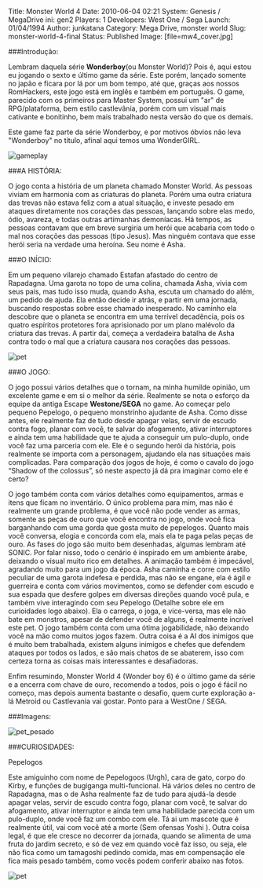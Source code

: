 Title: Monster World 4
Date: 2010-06-04 02:21
System: Genesis / MegaDrive
ini: gen2
Players: 1
Developers: West One / Sega
Launch: 01/04/1994
Author: junkatana
Category: Mega Drive, monster world
Slug: monster-world-4-final
Status: Published
Image: [file=mw4_cover.jpg]

###Introdução:

<!-- PELICAN_BEGIN_SUMMARY -->
Lembram daquela série **Wonderboy**(ou
Monster World)? Pois é, aqui estou eu jogando o sexto e último game
da série. Este porém, lançado somente no japão e ficara por lá por um bom tempo, até que,
 graças aos nossos RomHackers, este jogo está em inglês e também em português. O game, parecido com os primeiros para Master System, possui um "ar" de RPG/plataforma, bem estilo castlevânia, porém com um visual mais cativante e bonitinho, bem mais trabalhado nesta versão do que os demais.
<!-- PELICAN_END_SUMMARY -->
Este game faz parte da série Wonderboy, e por motivos óbvios não leva "Wonderboy" no título, afinal aqui temos uma WonderGIRL.

![gameplay]([file=gameplay.gif])

###A HISTÓRIA:

O jogo conta a história de um planeta chamado Monster World. As pessoas
viviam em harmonia com as criaturas do planeta. Porém uma outra criatura
das trevas não estava feliz com a atual situação, e investe pesado em
ataques diretamente nos corações das pessoas, lançando sobre elas medo,
ódio, avareza, e todas outras artimanhas demoníacas. Há tempos, as pessoas
contavam que em breve surgiria um herói que acabaria com todo o mal
nos corações das pessoas (tipo Jesus). Mas ninguém contava que esse herói seria na verdade
uma heroína. Seu nome é Asha.

###O INÍCIO:

Em um pequeno vilarejo chamado Estafan afastado do centro de Rapadagna. Uma garota no topo de uma colina, chamada Asha, vivia com seus pais, mas tudo isso muda, quando Asha, escuta um chamado do além, um pedido de ajuda. Ela então decide ir atrás, e partir em uma jornada, buscando respostas
sobre esse chamado inesperado. No caminho ela descobre que o planeta se
encontra em uma terrível decadência, pois os quatro espíritos protetores
fora aprisionado por um plano malévolo da criatura das trevas. A partir
daí, começa a verdadeira batalha de Asha contra todo o mal que a criatura causara nos corações das
pessoas.

![pet]([file=wb4.gif])

###O JOGO:

O jogo possui vários detalhes que o tornam, na minha humilde opinião, um
excelente game e em si o melhor da série. Realmente se nota o esforço da equipe da antiga Escape
 **Westone/SEGA** no game.
Ao começar pelo pequeno Pepelogo, o pequeno monstrinho ajudante de Asha.
Como disse antes, ele realmente faz de tudo desde apagar velas, servir
de escudo contra fogo, planar com você, te salvar do afogamento, ativar
interruptores e ainda tem uma habilidade que te ajuda a conseguir um pulo-duplo, onde
você faz uma parceria com ele. Ele é o segundo herói da história, pois realmente se importa com a personagem, ajudando ela nas situações mais complicadas. Para comparação dos jogos de hoje, é como o cavalo do jogo “Shadow of the colossus”, só neste aspecto já dá pra imaginar como ele é certo?


O jogo também conta com vários detalhes como equipamentos, armas e itens
que ficam no inventário. O único problema para mim, mas não é realmente
um grande problema, é que você não pode vender as armas, somente as peças de ouro
que você encontra no jogo, onde você fica barganhando com uma gorda que
gosta muito de pepelogos. Quanto mais você conversa, elogia e concorda
com ela, mais ela te paga pelas peças de ouro. As fases do jogo são muito bem
desenhadas, algumas lembram até SONIC. Por falar nisso, todo o cenário é inspirado
em um ambiente árabe, deixando o visual muito rico em detalhes. A animação também é impecável,
agradando muito para um jogo da época. Asha caminha e corre com estilo peculiar de uma
garota indefesa e perdida, mas não se engane, ela é ágil e guerreira e conta com vários movimentos,
como se defender com escudo e sua espada que desfere golpes em diversas direções quando
você pula, e também vive interagindo com seu Pepelogo (Detalhe sobre ele em curioidades logo abaixo). Ela o carrega, o joga, e vice-versa, mas ele não bate em monstros, apesar de defender você de alguns, é realmente incrível este pet. O jogo também conta com uma ótima jogabilidade, não deixando você na mão como muitos jogos fazem. Outra coisa é a AI dos inimigos que é muito bem trabalhada, existem alguns inimigos e chefes que defendem ataques por todos os lados, e são mais chatos de se
abaterem, isso com certeza torna as coisas mais interessantes e
desafiadoras.


Enfim resumindo, Monster World 4 (Wonder boy 6) é o último game da série
e a encerra com chave de ouro, recomendo a todos, pois o jogo é fácil no começo,
mas depois aumenta bastante o desafio, quem curte exploração a-lá
Metroid ou Castlevania vai gostar.
Ponto para a WestOne / SEGA.

###Imagens:

![pet_pesado]([file=pesado.gif])

###CURIOSIDADES:

Pepelogos

Este amiguinho com nome de Pepelogoos
(Urgh), cara de gato, corpo do Kirby, e funções de bugiganga
multi-funcional. Há vários deles no centro de Rapadagna, mas o de Asha realmente faz de tudo
para ajudá-la desde apagar velas, servir de escudo contra fogo, planar com você, te salvar do afogamento, ativar interruptor e ainda tem uma habilidade parecida com um pulo-duplo, onde
você faz um combo com ele. Tá ai um mascote que é realmente útil, vai
com você até a morte (Sem ofensas Yoshi ). Outra coisa legal, é que ele
cresce no decorrer da jornada, quando se alimenta de uma fruta do jardim
secreto, e só de vez em quando você faz isso, ou seja, ele não fica como
um tamagoshi pedindo comida, mas em compensação ele fica mais pesado
também, como vocês podem conferir abaixo nas fotos.

![pet]([file=pet.gif])